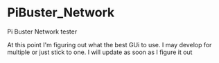 # PiBuster_Network

<h>Pi Buster Network tester</h>
<p>At this point I'm figuring out what the best GUi to use. I may develop for multiple or just stick to one. I will update as soon as I figure it out</p>